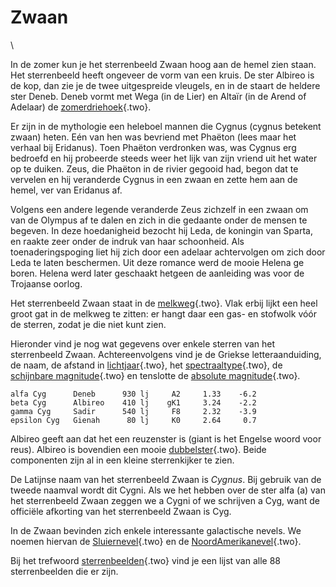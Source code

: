 # Zwaan

\

In de zomer kun je het sterrenbeeld Zwaan hoog aan de hemel zien staan.
Het sterrenbeeld heeft ongeveer de vorm van een kruis. De ster Albireo
is de kop, dan zie je de twee uitgespreide vleugels, en in de staart de
heldere ster Deneb. Deneb vormt met Wega (in de Lier) en Altaïr (in de
Arend of Adelaar) de [zomerdriehoek](zomerdri.html){.two}.

Er zijn in de mythologie een heleboel mannen die Cygnus (cygnus betekent
zwaan) heten. Eén van hen was bevriend met Phaëton (lees maar het
verhaal bij Eridanus). Toen Phaëton verdronken was, was Cygnus erg
bedroefd en hij probeerde steeds weer het lijk van zijn vriend uit het
water op te duiken. Zeus, die Phaëton in de rivier gegooid had, begon
dat te vervelen en hij veranderde Cygnus in een zwaan en zette hem aan
de hemel, ver van Eridanus af.

Volgens een andere legende veranderde Zeus zichzelf in een zwaan om van
de Olympus af te dalen en zich in die gedaante onder de mensen te
begeven. In deze hoedanigheid bezocht hij Leda, de koningin van Sparta,
en raakte zeer onder de indruk van haar schoonheid. Als
toenaderingspoging liet hij zich door een adelaar achtervolgen om zich
door Leda te laten beschermen. Uit deze romance werd de mooie Helena ge
boren. Helena werd later geschaakt hetgeen de aanleiding was voor de
Trojaanse oorlog.

Het sterrenbeeld Zwaan staat in de [melkweg](melkweg.html){.two}. Vlak
erbij lijkt een heel groot gat in de melkweg te zitten: er hangt daar
een gas- en stofwolk vóór de sterren, zodat je die niet kunt zien.

Hieronder vind je nog wat gegevens over enkele sterren van het
sterrenbeeld Zwaan. Achtereenvolgens vind je de Griekse
letteraanduiding, de naam, de afstand in
[lichtjaar](lichtjaa.html){.two}, het
[spectraaltype](spectraa.html){.two}, de [schijnbare
magnitude](magnitud.html){.two} en tenslotte de [absolute
magnitude](absolute.html){.two}.

    alfa Cyg      Deneb      930 lj     A2     1.33    -6.2 
    beta Cyg      Albireo    410 lj    gK1     3.24    -2.2 
    gamma Cyg     Sadir      540 lj     F8     2.32    -3.9 
    epsilon Cyg   Gienah      80 lj     K0     2.64     0.7 

Albireo geeft aan dat het een reuzenster is (giant is het Engelse woord
voor reus). Albireo is bovendien een mooie
[dubbelster](dubbelst.html){.two}. Beide componenten zijn al in een
kleine sterrenkijker te zien.

De Latijnse naam van het sterrenbeeld Zwaan is *Cygnus*. Bij gebruik van
de tweede naamval wordt dit Cygni. Als we het hebben over de ster alfa
(a) van het sterrenbeeld Zwaan zeggen we a Cygni of we schrijven a Cyg,
want de officiële afkorting van het sterrenbeeld Zwaan is Cyg.

In de Zwaan bevinden zich enkele interessante galactische nevels. We
noemen hiervan de [Sluiernevel](sluierne.html){.two} en de
[NoordAmerikanevel](noordame.html){.two}.

Bij het trefwoord [sterrenbeelden](sterrenb.html){.two} vind je een
lijst van alle 88 sterrenbeelden die er zijn.
